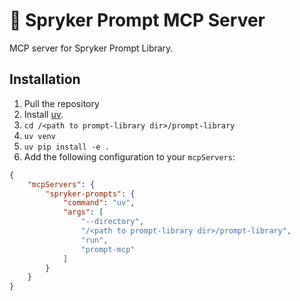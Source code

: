 # 🚀 Spryker Prompt MCP Server

MCP server for Spryker Prompt Library.

## Installation
1. Pull the repository
2. Install [uv](https://docs.astral.sh/uv/#installation).
3. `cd /<path to prompt-library dir>/prompt-library`
4. `uv venv`
5. `uv pip install -e .`
6. Add the following configuration to your `mcpServers`:
```json
{
    "mcpServers": {
        "spryker-prompts": {
            "command": "uv",
            "args": [
                "--directory",
                "/<path to prompt-library dir>/prompt-library",
                "run",
                "prompt-mcp"
            ]
        }
    }
}
```
